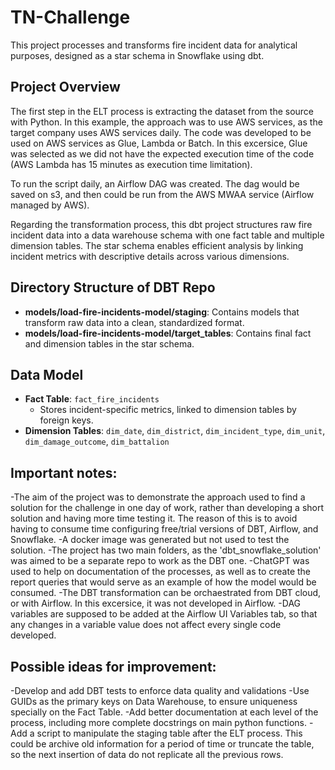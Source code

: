 # TN-Challenge

This project processes and transforms fire incident data for analytical purposes, designed as a star schema in Snowflake using dbt.

## Project Overview
The first step in the ELT process is extracting the dataset from the source with Python. In this example, the approach was to use AWS services, as the target company uses AWS services daily. The code was developed to be used on AWS services as Glue, Lambda or Batch. In this excersice, Glue was selected as we did not have the expected execution time of the code (AWS Lambda has 15 minutes as execution time limitation).

To run the script daily, an Airflow DAG was created. The dag would be saved on s3, and then could be run from the AWS MWAA service (Airflow managed by AWS).

Regarding the transformation process, this dbt project structures raw fire incident data into a data warehouse schema with one fact table and multiple dimension tables. The star schema enables efficient analysis by linking incident metrics with descriptive details across various dimensions.

## Directory Structure of DBT Repo
- **models/load-fire-incidents-model/staging**: Contains models that transform raw data into a clean, standardized format.
- **models/load-fire-incidents-model/target_tables**: Contains final fact and dimension tables in the star schema.

## Data Model
- **Fact Table**: `fact_fire_incidents`
  - Stores incident-specific metrics, linked to dimension tables by foreign keys.
- **Dimension Tables**: `dim_date`, `dim_district`, `dim_incident_type`, `dim_unit`, `dim_damage_outcome`, `dim_battalion`

## Important notes:
-The aim of the project was to demonstrate the approach used to find a solution for the challenge in one day of work, rather than developing a short solution and having more time testing it. The reason of this is to avoid having to consume time configuring free/trial versions of DBT, Airflow, and Snowflake.
-A docker image was generated but not used to test the solution.
-The project has two main folders, as the 'dbt_snowflake_solution' was aimed to be a separate repo to work as the DBT one.
-ChatGPT was used to help on documentation of the processes, as well as to create the report queries that would serve as an example of how the model would be consumed.
-The DBT transformation can be orchaestrated from DBT cloud, or with Airflow. In this excersice, it was not developed in Airflow.
-DAG variables are supposed to be added at the Airflow UI Variables tab, so that any changes in a variable value does not affect every single code developed.

## Possible ideas for improvement:
-Develop and add DBT tests to enforce data quality and validations
-Use GUIDs as the primary keys on Data Warehouse, to ensure uniqueness specially on the Fact Table.
-Add better documentation at each level of the process, including more complete docstrings on main python functions.
-Add a script to manipulate the staging table after the ELT process. This could be archive old information for a period of time or truncate the table, so the next insertion of data do not replicate all the previous rows.